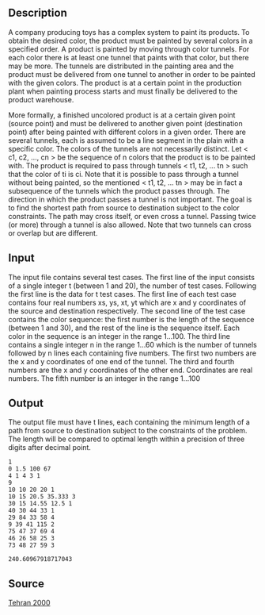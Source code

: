 <h2>Description</h2><p>A company producing toys has a complex system to paint its products. To obtain the desired color, the product must be painted by several colors in a specified order. A product is painted by moving through color tunnels. For each color there is at least one tunnel that paints with that color, but there may be more. The tunnels are distributed in the painting area and the product must be delivered from one tunnel to another in order to be painted with the given colors. The product is at a certain point in the production plant when painting process starts and must finally be delivered to the product warehouse.
</p>
More formally, a finished uncolored product is at a certain given point (source point) and must be delivered to another given point (destination point) after being painted with different colors in a given order. There are several tunnels, each is assumed to be a line segment in the plain with a specific color. The colors of the tunnels are not necessarily distinct.   Let &lt; c1, c2, ..., cn &gt; be the sequence of n colors that the product is to be painted with. The product is required to pass through tunnels  &lt; t1, t2, ... tn &gt; such that the color of ti is ci. Note that it is possible to pass through a tunnel without being painted, so the mentioned &lt; t1, t2, ... tn &gt; may be in fact a subsequence of the tunnels which the product passes through. The direction in which the product passes a tunnel is not important. The goal is to find the shortest path from source to destination subject to the color constraints. The path may cross itself, or even cross a tunnel. Passing twice (or more) through a tunnel is also allowed. Note that two tunnels can cross or overlap but are different.
<h2>Input</h2><p>The input file contains several test cases. The first line of the input consists of a single integer t (between 1 and 20), the number of test cases. Following the first line is the data for t test cases. The first line of each test case contains four real numbers xs, ys, xt, yt which are x and y coordinates of the source and destination respectively. The second line of the test case contains the color sequence: the first number is the length of the sequence (between 1 and 30), and the rest of the line is the sequence itself. Each color in the sequence is an integer in the range 1...100. The third line contains a single integer n in the range 1...60 which is the number of tunnels followed by n lines each containing five numbers. The first two numbers are the x and y coordinates of one end of the tunnel. The third and fourth numbers are the x and y coordinates of the other end. Coordinates are real numbers. The fifth number is an integer in the range 1...100 </p><h2>Output</h2><p>The output file must have t lines, each containing the minimum length of a path from source to destination subject to the constraints of the problem. The length will be compared to optimal length within a precision of three digits after decimal point.</p><pre><code class="language-input1">1
0 1.5 100 67
4 1 4 3 1
9
10 10 20 20 1
10 15 20.5 35.333 3
30 15 14.55 12.5 1
40 30 44 33 1
29 84 33 58 4
9 39 41 115 2
75 47 37 69 4
46 26 58 25 3
73 48 27 59 3
</code></pre><pre><code class="language-output1">240.60967918717043</code></pre><h2>Source</h2><a href="searchproblem?field=source&amp;key=Tehran+2000">Tehran 2000</a>
